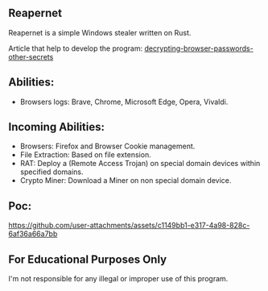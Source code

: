 ## Reapernet
Reapernet is a simple Windows stealer written on Rust.

Article that help to develop the program: [decrypting-browser-passwords-other-secrets](https://www.alertra.com/blog/decrypting-browser-passwords-other-secrets)

## Abilities:
 -  Browsers logs: Brave, Chrome, Microsoft Edge, Opera, Vivaldi.

## Incoming Abilities:
 -  Browsers: Firefox and Browser Cookie management.
 -  File Extraction: Based on file extension.
 -  RAT: Deploy a (Remote Access Trojan) on special domain devices within specified domains.
 -  Crypto Miner: Download a Miner on non special domain device.

## Poc:
https://github.com/user-attachments/assets/c1149bb1-e317-4a98-828c-6af36a66a7bb

## For Educational Purposes Only
I'm not responsible for any illegal or improper use of this program.
